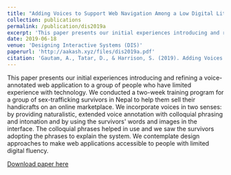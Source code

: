 ```yaml
---
title: "Adding Voices to Support Web Navigation Among a Low Digital Literacy Group"
collection: publications
permalink: /publication/dis2019a
excerpt: 'This paper presents our initial experiences introducing and refining a voice-annotated web application to a group of people who have limited experience with technology.'
date: 2019-06-18
venue: 'Designing Interactive Systems (DIS)'
paperurl: 'http://aakash.xyz/files/dis2019a.pdf'
citation: 'Gautam, A., Tatar, D., & Harrison, S. (2019). Adding Voices to Support Web Navigation Among a Low Digital Literacy Group. In <i>Companion Publication of the 2019 on Designing Interactive Systems Conference 2019 Companion</i> (pp. 165-169).'
---
```

This paper presents our initial experiences introducing and refining a voice-annotated web application to a group of people who have limited experience with technology. We conducted a two-week training program for a group of sex-trafficking survivors in Nepal to help them sell their handicrafts on an online marketplace. We incorporate voices in two senses: by providing naturalistic, extended voice annotation with colloquial phrasing and intonation and by using the survivors' words and images in the interface. The colloquial phrases helped in use and we saw the survivors adopting the phrases to explain the system. We contemplate design approaches to make web applications accessible to people with limited digital fluency.

[Download paper here](http://aakash.xyz/files/dis2019a.pdf)